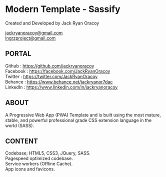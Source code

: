 # Modern Template - Sassify  
Created and Developed by Jack Ryan Oracoy  
  
jackryanoracoy@gmail.com  
lngrzproject@gmail.com   
  
  
PORTAL  
------------------------------------------------------------  
Github     :   https://github.com/jackryanoracoy  
Facebook   :   https://facebook.com/JackRyanOracoy  
Twitter    :   https://twitter.com/JackRyanOracoy  
Behance    :   https://www.behance.net/jackryanor7dac  
LinkedIn   :   https://www.linkedin.com/in/jackryanoracoy  
  
  
ABOUT  
------------------------------------------------------------  
A Progressive Web App (PWA) Template and is built using the most mature, stable, and powerful professional grade CSS extension language in the world (SASS).  
  
  
CONTENT  
------------------------------------------------------------  
Codebase; HTML5, CSS3, JQuery, SASS.  
Pagespeed optimized codebase.  
Service workers (Offline Cache).  
App icons and favicons.   